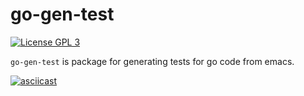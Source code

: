 # go-gen-test

[![License GPL 3](https://img.shields.io/badge/license-GPL_3-green.svg)](http://www.gnu.org/licenses/gpl-3.0.txt)

`go-gen-test` is package for generating tests for go code from emacs.

[![asciicast](https://asciinema.org/a/142648.png)](https://asciinema.org/a/142648)
